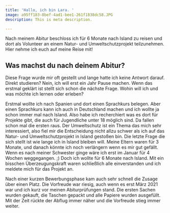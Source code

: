 ```yaml
---
title: 'Hallo, ich bin Lara. '
image: a95ff183-8bef-4ad1-bee1-261f1838dc58.JPG
description: This is meta description.

---
```

Nach meinem Abitur beschloss ich für 6 Monate nach Island zu reisen und dort als Volunteer an einem Natur- und Umweltschutzprojekt teilzunehmen. Hier nehme ich euch auf meine Reise mit!

## Was machst du nach deinem Abitur?

Diese Frage wurde mir oft gestellt und lange hatte ich keine Antwort darauf. Direkt studieren? Nein, ich will erst ein Jahr Pause machen. Wenn das erstmal geklärt ist stellt sich schon die nächste Frage. Wohin will ich und was möchte ich lernen oder erleben?

Erstmal wollte ich nach Spanien und dort einen Sprachkurs belegen. Aber einen Sprachkurs kann ich auch in Deutschland machen und ich wollte ja schon immer mal nach Island. Also habe ich recherchiert was es dort für Projekte gibt, die auch für Jugendliche unter 18 möglich sind. Da fallen schon mal die ersten raus. Der Umweltschutz ist ein Thema das mich sehr interessiert, also fiel mir die Entscheidung nicht allzu schwer als ich auf das Natur- und Umweltschutzprojekt in Island gestoßen bin. Die letzte Frage die sich stellt ist wie lange ich in Island bleiben will. Meine Eltern waren für 3 Monate, und danach könnte ich noch verlängern wenn es mir gut gefällt. Wenn es nach meiner Schwester ginge wäre ich erst im Januar für 4 Wochen weggegangen. ;) Doch ich wollte für 6 Monate nach Island. Mit ein bisschen Überzeugungskraft waren schließlich alle einverstanden und ich meldete mich für das Projekt an.

Nach einer kurzen Bewerbungsphase kam auch sehr schnell die Zusage über einen Platz. Die Vorfreude war riesig, auch wenn es erst März 2021 war und ich kurz vor meinen Abiturprüfungen stand. Die ersten Sachen wurden gekauft, die Taschen gepackt und alle Papiere wurden ausgefüllt. Mit der Zeit rückte der Abflug immer näher und die Vorfreude stieg immer weiter.